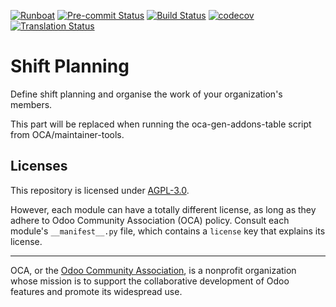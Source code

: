 
[![Runboat](https://img.shields.io/badge/runboat-Try%20me-875A7B.png)](https://runboat.odoo-community.org/builds?repo=OCA/shift-planning&target_branch=14.0)
[![Pre-commit Status](https://github.com/OCA/shift-planning/actions/workflows/pre-commit.yml/badge.svg?branch=14.0)](https://github.com/OCA/shift-planning/actions/workflows/pre-commit.yml?query=branch%3A14.0)
[![Build Status](https://github.com/OCA/shift-planning/actions/workflows/test.yml/badge.svg?branch=14.0)](https://github.com/OCA/shift-planning/actions/workflows/test.yml?query=branch%3A14.0)
[![codecov](https://codecov.io/gh/OCA/shift-planning/branch/14.0/graph/badge.svg)](https://codecov.io/gh/OCA/shift-planning)
[![Translation Status](https://translation.odoo-community.org/widgets/shift-planning-14-0/-/svg-badge.svg)](https://translation.odoo-community.org/engage/shift-planning-14-0/?utm_source=widget)

<!-- /!\ do not modify above this line -->

# Shift Planning

Define shift planning and organise the work of your organization's members.

<!-- /!\ do not modify below this line -->

<!-- prettier-ignore-start -->

[//]: # (addons)

This part will be replaced when running the oca-gen-addons-table script from OCA/maintainer-tools.

[//]: # (end addons)

<!-- prettier-ignore-end -->

## Licenses

This repository is licensed under [AGPL-3.0](LICENSE).

However, each module can have a totally different license, as long as they adhere to Odoo Community Association (OCA)
policy. Consult each module's `__manifest__.py` file, which contains a `license` key
that explains its license.

----
OCA, or the [Odoo Community Association](http://odoo-community.org/), is a nonprofit
organization whose mission is to support the collaborative development of Odoo features
and promote its widespread use.
